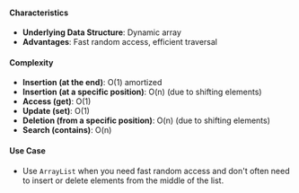 #### Characteristics

- **Underlying Data Structure**: Dynamic array
- **Advantages**: Fast random access, efficient traversal

#### Complexity

- **Insertion (at the end)**: O(1) amortized
- **Insertion (at a specific position)**: O(n) (due to shifting elements)
- **Access (get)**: O(1)
- **Update (set)**: O(1)
- **Deletion (from a specific position)**: O(n) (due to shifting elements)
- **Search (contains)**: O(n)

#### Use Case

- Use `ArrayList` when you need fast random access and don't often need to insert or delete elements from the middle of the list.
